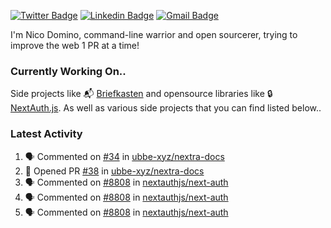 
[![Twitter Badge](https://img.shields.io/badge/-@ndom91-1ca0f1?style=flat-square&labelColor=1ca0f1&logo=twitter&logoColor=white&link=https://twitter.com/ndom91)](https://twitter.com/ndom91) [![Linkedin Badge](https://img.shields.io/badge/-ndom91-blue?style=flat-square&logo=Linkedin&logoColor=white&link=https://www.linkedin.com/in/ndom91/)](https://www.linkedin.com/in/ndom91/) [![Gmail Badge](https://img.shields.io/badge/-yo@ndo.dev-c14438?style=flat-square&logo=mail.ru&logoColor=white&link=mailto:yo@ndo.dev)](mailto:yo@ndo.dev)

I'm Nico Domino, command-line warrior and open sourcerer, trying to improve the web 1 PR at a time!

### Currently Working On..

Side projects like 📬 [Briefkasten](https://briefkastenhq.com) and opensource libraries like 🔒 [NextAuth.js](https://github.com/nextauthjs/next-auth). As well as various side projects that you can find listed below..

<!--START_SECTION_PROFILE_VIEWS:readme-info-->
<!--END_SECTION_PROFILE_VIEWS:readme-info-->

<!--START_SECTION_DAILY_COMMIT:readme-info-->
<!--END_SECTION_DAILY_COMMIT:readme-info-->

<!--START_SECTION_WEEKLY_COMMIT:readme-info-->
<!--END_SECTION_WEEKLY_COMMIT:readme-info-->

### Latest Activity

<!--START_SECTION:activity-->
1. 🗣 Commented on [#34](https://github.com/ubbe-xyz/nextra-docs/pull/34#issuecomment-1918708336) in [ubbe-xyz/nextra-docs](https://github.com/ubbe-xyz/nextra-docs)
2. 💪 Opened PR [#38](https://github.com/ubbe-xyz/nextra-docs/pull/38) in [ubbe-xyz/nextra-docs](https://github.com/ubbe-xyz/nextra-docs)
3. 🗣 Commented on [#8808](https://github.com/nextauthjs/next-auth/pull/8808#issuecomment-1917426718) in [nextauthjs/next-auth](https://github.com/nextauthjs/next-auth)
4. 🗣 Commented on [#8808](https://github.com/nextauthjs/next-auth/pull/8808#issuecomment-1917085460) in [nextauthjs/next-auth](https://github.com/nextauthjs/next-auth)
5. 🗣 Commented on [#8808](https://github.com/nextauthjs/next-auth/pull/8808#issuecomment-1917044549) in [nextauthjs/next-auth](https://github.com/nextauthjs/next-auth)
<!--END_SECTION:activity-->
